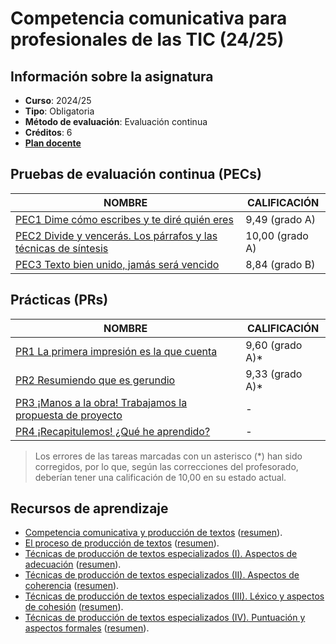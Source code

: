 # Competencia comunicativa para profesionales de las TIC (24/25)

## Información sobre la asignatura

- **Curso**: 2024/25
- **Tipo**: Obligatoria
- **Método de evaluación**: Evaluación continua
- **Créditos**: 6
- [**Plan docente**](https://cv.uoc.edu/tren/trenacc/web/GAT_EXP.PLANDOCENTE?any_academico=20241&cod_asignatura=75.563&idioma=CAS&pagina=PD_PREV_PORTAL)

## Pruebas de evaluación continua (PECs)

| NOMBRE                                                                  | CALIFICACIÓN    |
|-------------------------------------------------------------------------|-----------------|
| [PEC1 Dime cómo escribes y te diré quién eres](PEC1)                    | 9,49 (grado A) |
| [PEC2 Divide y vencerás. Los párrafos y las técnicas de síntesis](PEC2) | 10,00 (grado A) |
| [PEC3 Texto bien unido, jamás será vencido](PEC3)                       | 8,84  (grado B) |

## Prácticas (PRs)

| NOMBRE                                                           | CALIFICACIÓN    |
|------------------------------------------------------------------|-----------------|
| [PR1 La primera impresión es la que cuenta](PR1)                 | 9,60 (grado A)* |
| [PR2 Resumiendo que es gerundio](PR2)                            | 9,33 (grado A)* |
| [PR3 ¡Manos a la obra! Trabajamos la propuesta de proyecto](PR3) | -               |
| [PR4 ¡Recapitulemos! ¿Qué he aprendido?](PR4)                    | -               |

>Los errores de las tareas marcadas con un asterisco (*) han sido corregidos, por lo que, según las correcciones del profesorado, deberían tener una calificación de 10,00 en su estado actual.

## Recursos de aprendizaje

- [Competencia comunicativa y producción de textos](https://materials.campus.uoc.edu/daisy/Materials/PID_00274805/pdf/PID_00274805.pdf) ([resumen](./Recursos/Competencia%20comunicativa%20y%20producción%20de%20textos%20(resumen).md)).
- [El proceso de producción de textos](https://materials.campus.uoc.edu/daisy/Materials/PID_00279144/pdf/PID_00279144.pdf) ([resumen]()).
- [Técnicas de producción de textos especializados (I). Aspectos de adecuación](https://materials.campus.uoc.edu/daisy/Materials/PID_00274803/pdf/PID_00274803.pdf) ([resumen](./Recursos/(I)%20Aspectos%20de%20adecuación%20(resumen).md)).
- [Técnicas de producción de textos especializados (II). Aspectos de coherencia](https://materials.campus.uoc.edu/daisy/Materials/PID_00274801/pdf/PID_00274801.pdf) ([resumen](./Recursos/(II)%20Aspectos%20de%20coherencia%20(resumen).md)).
- [Técnicas de producción de textos especializados (III). Léxico y aspectos de cohesión](https://materials.campus.uoc.edu/daisy/Materials/PID_00274804/pdf/PID_00274804.pdf) ([resumen](./Recursos/(III)%20Léxico%20y%20aspectos%20de%20cohesión%20(resumen).md)).
- [Técnicas de producción de textos especializados (IV). Puntuación y aspectos formales](https://materials.campus.uoc.edu/daisy/Materials/PID_00274802/pdf/PID_00274802.pdf) ([resumen](./Recursos/(IV)%20Puntuación%20y%20aspectos%20formales%20(resumen).md)).